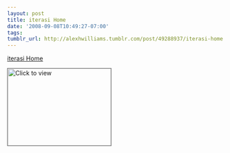 ```yaml
---
layout: post
title: iterasi Home
date: '2008-09-08T10:49:27-07:00'
tags: 
tumblr_url: http://alexhwilliams.tumblr.com/post/49288937/iterasi-home
---
```

<a href="https://www.iterasi.net/OpenViewer.aspx?sqrlitid=GNjPYKgg0UWv78dq8xVtvg">iterasi Home</a><br/><p><a href="https://www.iterasi.net/OpenViewer.aspx?sqrlitid=GNjPYKgg0UWv78dq8xVtvg" target="_blank"> <img src="http://AssetHost01a.iterasi.net/ec2eb670e447/94d5ad32ba6b/ff6f9e86baa1/7d117f1e2b56/a33ee701-7ed4-4160-9a99-dbc6379e53ff/thumbnail.jpg???20080908174855???w6gDrgSJwqTltRHzH2044nmN3HLuaQveBkfszh3Ksd/KzCpOWYLuN15aFCAwqtcRqfVtPUv+cNWthcSMK9CyYIA0ZPG88Eq8MF1l3Mtj+CJ0l+2KzE16jjlySMJXyZafyNP+xt2r9hj2cTu4ARDbZsPEtmaEhxT+CwwUux2R5qA=" width="240" height="180" style="border:solid 1px #666" alt="Click to view"/></a></p>
